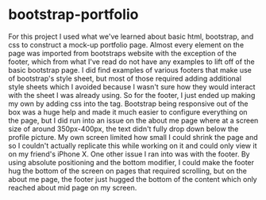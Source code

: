 # bootstrap-portfolio

For this project I used what we've learned about basic html, bootstrap, and css to construct a mock-up portfolio page.
Almost every element on the page was imported from bootstraps website with the exception of the footer, which from what I've read do not have any examples to lift off of the basic bootstrap page. I did find examples of various footers that make use of bootstrap's style sheet, but most of those required adding additional style sheets which I avoided because I wasn't sure how they would interact with the sheet I was already using. So for the footer, I just ended up making my own by adding css into the <head> tag.
Bootstrap being responsive out of the box was a huge help and made it much easier to configure everything on the page, but I did run into an issue on the about me page where at a screen size of around 350px-400px, the text didn't fully drop down below the profile picture. My own screen limited how small I could shrink the page and so I couldn't actually replicate this while working on it and could only view it on my friend's iPhone X.
One other issue I ran into was with the footer. By using absolute positioning and the bottom modifier, I could make the footer hug the bottom of the screen on pages that required scrolling, but on the about me page, the footer just hugged the bottom of the content which only reached about mid page on my screen.

